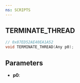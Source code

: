 ```yaml
---
ns: SCRIPTS
---
```

## TERMINATE_THREAD

```c
// 0x87ED52AE40EA1A52
void TERMINATE_THREAD(Any p0);
```

## Parameters
* **p0**:
